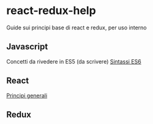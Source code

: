 # react-redux-help
Guide sui principi base di react e redux, per uso interno

## Javascript
  Concetti da rivedere in ES5 (da scrivere) 
  [Sintassi ES6](pages/es6-basics.md)
## React
  [Principi generali](pages/react-core.md)
## Redux
